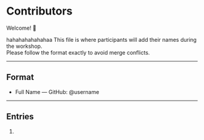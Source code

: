 # Contributors

Welcome! 🎉  

hahahahahahahaa
This file is where participants will add their names during the workshop.  
Please follow the format exactly to avoid merge conflicts.

---

## Format
- Full Name —  GitHub: @username

---

## Entries
1. 
